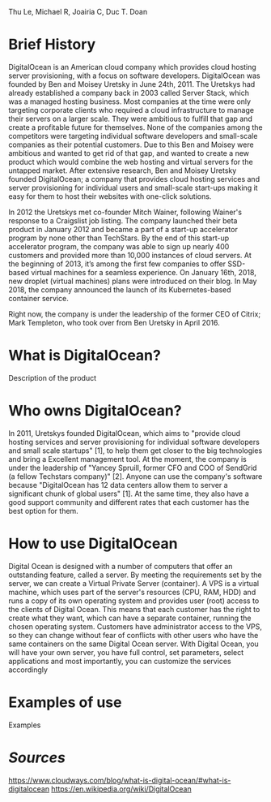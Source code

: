 Thu Le, Michael R, Joairia C, Duc T. Doan

# Brief History 

DigitalOcean is an American cloud company which provides cloud hosting server provisioning, with a focus on software developers. DigitalOcean was founded by Ben and Moisey Uretsky in June 24th, 2011. The Uretskys had already established a company back in 2003 called Server Stack, which was a managed hosting business. Most companies at the time were only targeting corporate clients who required a cloud infrastructure to manage their servers on a larger scale. They were ambitious to fulfill that gap and create a profitable future for themselves. None of the companies among the competitors were targeting individual software developers and small-scale companies as their potential customers. Due to this Ben and Moisey were ambitious and wanted to get rid of that gap, and wanted to create a new product which would combine the web hosting and virtual servers for the untapped market. After extensive research, Ben and Moisey Uretsky founded DigitalOcean; a company that provides cloud hosting services and server provisioning for individual users and small-scale start-ups making it easy for them to host their websites with one-click solutions.

In 2012 the Uretskys met co-founder Mitch Wainer, following Wainer's response to a Craigslist job listing. The company launched their beta product in January 2012 and became a part of a start-up accelerator program by none other than TechStars. By the end of this start-up accelerator program, the company was able to sign up nearly 400 customers and provided more than 10,000 instances of cloud servers. At the beginning of 2013, it’s among the first few companies to offer SSD-based virtual machines for a seamless experience. On January 16th, 2018, new droplet (virtual machines) plans were introduced on their blog. In May 2018, the company announced the launch of its Kubernetes-based container service.

Right now, the company is under the leadership of the former CEO of Citrix; Mark Templeton, who took over from Ben Uretsky in April 2016.


# What is DigitalOcean?

Description of the product 

# Who owns DigitalOcean?

In 2011, Uretskys founded DigitalOcean, which aims to "provide cloud hosting services and server provisioning for individual software developers and small scale startups" [1], to help them get closer to the big technologies and bring a Excellent management tool. At the moment, the company is under the leadership of "Yancey Spruill, former CFO and COO of SendGrid (a fellow Techstars company)" [2]. Anyone can use the company's software because "DigitalOcean has 12 data centers allow them to server a significant chunk of global users" [1]. At the same time, they also have a good support community and different rates that each customer has the best option for them. 

# How to use DigitalOcean

Digital Ocean is designed with a number of computers that offer an outstanding feature, called a server. By meeting the requirements set by the server, we can create a Virtual Private Server (container). A VPS is a virtual machine, which uses part of the server's resources (CPU, RAM, HDD) and runs a copy of its own operating system and provides user (root) access to the clients of Digital Ocean. This means that each customer has the right to create what they want, which can have a separate container, running the chosen operating system. Customers have administrator access to the VPS, so they can change without fear of conflicts with other users who have the same containers on the same Digital Ocean server. With Digital Ocean, you will have your own server, you have full control, set parameters, select applications and most importantly, you can customize the services accordingly

# Examples of use

Examples

# _Sources_

<https://www.cloudways.com/blog/what-is-digital-ocean/#what-is-digitalocean>
<https://en.wikipedia.org/wiki/DigitalOcean>

